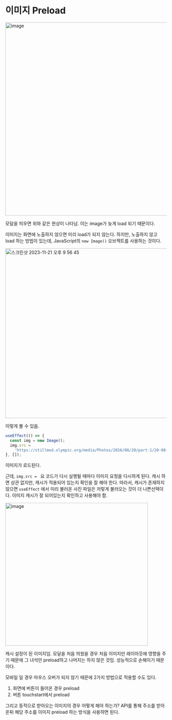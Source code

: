 # 이미지 Preload

<img width="602" alt="image" src="https://github.com/pozafly/TIL/assets/59427983/c62bc186-04bd-4a29-870b-f859047c627c">

모달을 띄우면 위와 같은 현상이 나타남. 이는 image가 늦게 load 되기 때문이다.

이미지는 화면에 노출하지 않으면 미리 load가 되지 않는다. 하지만, 노출하지 않고 load 하는 방법이 있는데, JavaScript의 `new Image()` 오브젝트를 사용하는 것이다.

<img width="529" alt="스크린샷 2023-11-21 오후 9 56 45" src="https://github.com/pozafly/TIL/assets/59427983/3b26efb3-38f9-4b9f-b5af-4aa141918f69">

이렇게 볼 수 있음.

```jsx
useEffect(() => {
  const img = new Image();
  img.src =
    'https://stillmed.olympic.org/media/Photos/2016/08/20/part-1/20-08-2016-Football-Men-01.jpg?interpolation=lanczos-none&resize=*:800';
}, []);
```

이미지가 로드된다.

근데, `img.src = ` 요 코드가 다시 실행될 때마다 이미지 요청을 다시하게 된다. 캐시 하면 상관 없지만, 캐시가 적용되어 있는지 확인을 잘 해야 한다. 따라서, 캐시가 존재하지 않으면 `useEffect` 에서 미리 불러온 사진 파일은 저렇게 불러오는 것이 더 나쁜선택이다. 이미지 캐시가 잘 되어있는지 확인하고 사용해야 함.

<img width="445" alt="image" src="https://github.com/pozafly/TIL/assets/59427983/aa8d9e61-b36c-4a3f-a267-8fe3c4ed8288">

캐시 설정이 된 이미지임. 모달을 처음 띄웠을 경우 처음 이미지만 레이아웃에 영향을 주기 때문에 그 녀석만 preload하고 나머지는 하지 않은 것임. 성능적으로 손해이기 때문이다.

모바일 일 경우 마우스 오버가 되지 않기 때문에 2가지 방법으로 적용할 수도 있다.

1. 화면에 버튼이 들어온 경우 preload
2. 버튼 touchstart에서 preload

그리고 동적으로 받아오는 이미지의 경우 어떻게 해야 하는가? API를 통해 주소를 받아온뒤 해당 주소를 이미지 preload 하는 방식을 사용하면 된다.


